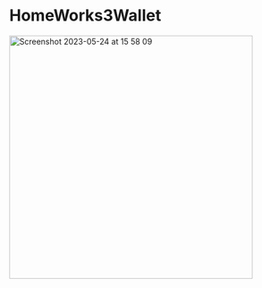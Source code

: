 # HomeWorks3Wallet

<img width="435" alt="Screenshot 2023-05-24 at 15 58 09" src="https://github.com/Power-of-Now/HomeWorks3Wallet/assets/77582341/f11f062f-f107-417e-818d-158f677db2cd">
